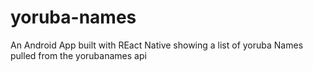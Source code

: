 # yoruba-names

An Android App built with REact Native showing a list of yoruba Names pulled from the yorubanames api
